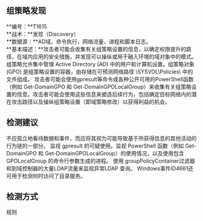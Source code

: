 ## 组策略发现  
**编号：**T1615  
**战术：**发现（Discovery）  
**数据源：**AD域，命令执行，网络流量，进程和脚本日志。  
**基本描述：**攻击者可能会收集有关组策略设置的信息，以确定权限提升的路径，在域内应用的安全措施，并发现可以操纵或用于融入环境的域对象中的模式。组策略允许集中管理 Active Directory (AD) 中的用户和计算机设置。组策略对象 (GPO) 是组策略设置的容器，由存储在可预测网络路径 \\SYSVOL\\Policies\ 中的文件组成。
攻击者可能会使用gpresult等命令或各种公开可用的PowerShell函数（例如 Get-DomainGPO 和 Get-DomainGPOLocalGroup）来收集有关组策略设置的信息。攻击者可能会使用这些信息来塑造后续行为，包括确定目标网络内的潜在攻击路径以及操纵组策略设置（即域策略修改）以获得利益的机会。  
## 检测建议  
不应孤立地看待数据和事件，而应将其视为可能导致基于所获得信息的其他活动的行为链的一部分。
监视 gpresult 的可疑使用。监视 PowerShell 函数（例如 Get-DomainGPO 和 Get-DomainGPOLocalGroup）的使用情况，以及使用包含 GPOLocalGroup 的命令行参数生成的进程。
使用 groupPolicyContainer过滤器和到域控制器的大量LDAP流量来监视异常LDAP 查询。 Windows事件ID4661还可用于检测何时访问了目录服务。  
## 检测方式  
规则